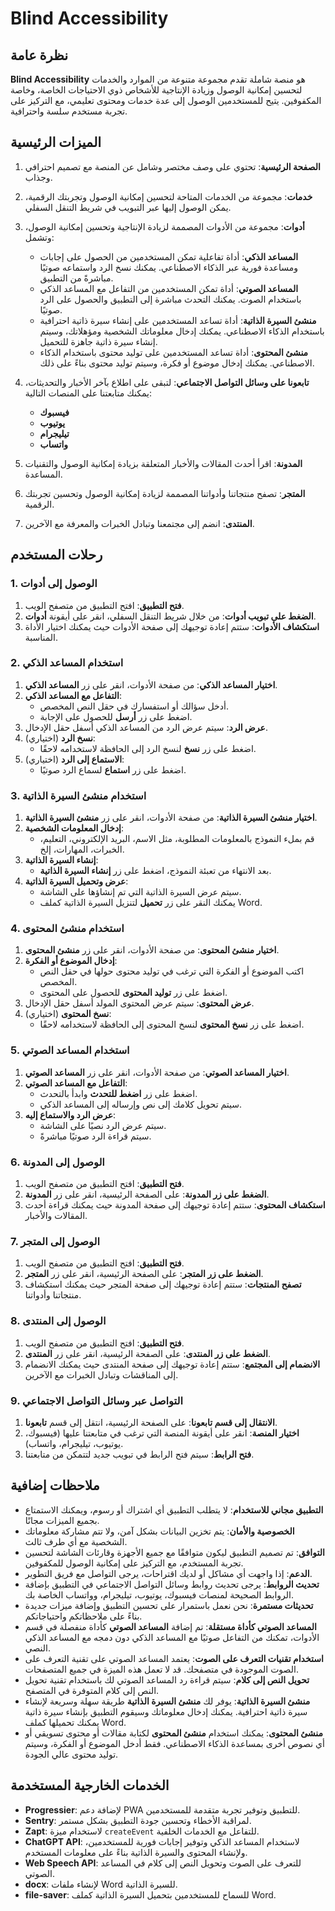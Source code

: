 # Blind Accessibility

## نظرة عامة

**Blind Accessibility** هو منصة شاملة تقدم مجموعة متنوعة من الموارد والخدمات لتحسين إمكانية الوصول وزيادة الإنتاجية للأشخاص ذوي الاحتياجات الخاصة، وخاصة المكفوفين. يتيح للمستخدمين الوصول إلى عدة خدمات ومحتوى تعليمي، مع التركيز على تجربة مستخدم سلسة واحترافية.

## الميزات الرئيسية

1. **الصفحة الرئيسية**: تحتوي على وصف مختصر وشامل عن المنصة مع تصميم احترافي وجذاب.

2. **خدمات**: مجموعة من الخدمات المتاحة لتحسين إمكانية الوصول وتجربتك الرقمية، يمكن الوصول إليها عبر التبويب في شريط التنقل السفلي.

3. **أدوات**: مجموعة من الأدوات المصممة لزيادة الإنتاجية وتحسين إمكانية الوصول، وتشمل:
   - **المساعد الذكي**: أداة تفاعلية تمكن المستخدمين من الحصول على إجابات ومساعدة فورية عبر الذكاء الاصطناعي. يمكنك نسخ الرد واستماعه صوتيًا مباشرةً من التطبيق.
   - **المساعد الصوتي**: أداة تمكن المستخدمين من التفاعل مع المساعد الذكي باستخدام الصوت. يمكنك التحدث مباشرة إلى التطبيق والحصول على الرد صوتيًا.
   - **منشئ السيرة الذاتية**: أداة تساعد المستخدمين على إنشاء سيرة ذاتية احترافية باستخدام الذكاء الاصطناعي. يمكنك إدخال معلوماتك الشخصية ومؤهلاتك، وسيتم إنشاء سيرة ذاتية جاهزة للتحميل.
   - **منشئ المحتوى**: أداة تساعد المستخدمين على توليد محتوى باستخدام الذكاء الاصطناعي. يمكنك إدخال موضوع أو فكرة، وسيتم توليد محتوى بناءً على ذلك.

4. **تابعونا على وسائل التواصل الاجتماعي**: لتبقى على اطلاع بآخر الأخبار والتحديثات، يمكنك متابعتنا على المنصات التالية:
   - **فيسبوك**
   - **يوتيوب**
   - **تيليجرام**
   - **واتساب**

5. **المدونة**: اقرأ أحدث المقالات والأخبار المتعلقة بزيادة إمكانية الوصول والتقنيات المساعدة.

6. **المتجر**: تصفح منتجاتنا وأدواتنا المصممة لزيادة إمكانية الوصول وتحسين تجربتك الرقمية.

7. **المنتدى**: انضم إلى مجتمعنا وتبادل الخبرات والمعرفة مع الآخرين.

## رحلات المستخدم

### 1. الوصول إلى أدوات

1. **فتح التطبيق**: افتح التطبيق من متصفح الويب.
2. **الضغط على تبويب أدوات**: من خلال شريط التنقل السفلي، انقر على أيقونة **أدوات**.
3. **استكشاف الأدوات**: ستتم إعادة توجيهك إلى صفحة الأدوات حيث يمكنك اختيار الأداة المناسبة.

### 2. استخدام المساعد الذكي

1. **اختيار المساعد الذكي**: من صفحة الأدوات، انقر على زر **المساعد الذكي**.
2. **التفاعل مع المساعد الذكي**:
   - أدخل سؤالك أو استفسارك في حقل النص المخصص.
   - اضغط على زر **أرسل** للحصول على الإجابة.
3. **عرض الرد**: سيتم عرض الرد من المساعد الذكي أسفل حقل الإدخال.
4. **نسخ الرد** (اختياري):
   - اضغط على زر **نسخ** لنسخ الرد إلى الحافظة لاستخدامه لاحقًا.
5. **الاستماع إلى الرد** (اختياري):
   - اضغط على زر **استماع** لسماع الرد صوتيًا.

### 3. استخدام منشئ السيرة الذاتية

1. **اختيار منشئ السيرة الذاتية**: من صفحة الأدوات، انقر على زر **منشئ السيرة الذاتية**.
2. **إدخال المعلومات الشخصية**:
   - قم بملء النموذج بالمعلومات المطلوبة، مثل الاسم، البريد الإلكتروني، التعليم، الخبرات، المهارات، إلخ.
3. **إنشاء السيرة الذاتية**:
   - بعد الانتهاء من تعبئة النموذج، اضغط على زر **إنشاء السيرة الذاتية**.
4. **عرض وتحميل السيرة الذاتية**:
   - سيتم عرض السيرة الذاتية التي تم إنشاؤها على الشاشة.
   - يمكنك النقر على زر **تحميل** لتنزيل السيرة الذاتية كملف Word.

### 4. استخدام منشئ المحتوى

1. **اختيار منشئ المحتوى**: من صفحة الأدوات، انقر على زر **منشئ المحتوى**.
2. **إدخال الموضوع أو الفكرة**:
   - اكتب الموضوع أو الفكرة التي ترغب في توليد محتوى حولها في حقل النص المخصص.
   - اضغط على زر **توليد المحتوى** للحصول على المحتوى.
3. **عرض المحتوى**: سيتم عرض المحتوى المولد أسفل حقل الإدخال.
4. **نسخ المحتوى** (اختياري):
   - اضغط على زر **نسخ المحتوى** لنسخ المحتوى إلى الحافظة لاستخدامه لاحقًا.

### 5. استخدام المساعد الصوتي

1. **اختيار المساعد الصوتي**: من صفحة الأدوات، انقر على زر **المساعد الصوتي**.
2. **التفاعل مع المساعد الصوتي**:
   - اضغط على زر **اضغط للتحدث** وابدأ بالتحدث.
   - سيتم تحويل كلامك إلى نص وإرساله إلى المساعد الذكي.
3. **عرض الرد والاستماع إليه**:
   - سيتم عرض الرد نصيًا على الشاشة.
   - سيتم قراءة الرد صوتيًا مباشرةً.

### 6. الوصول إلى المدونة

1. **فتح التطبيق**: افتح التطبيق من متصفح الويب.
2. **الضغط على زر المدونة**: على الصفحة الرئيسية، انقر على زر **المدونة**.
3. **استكشاف المحتوى**: ستتم إعادة توجيهك إلى صفحة المدونة حيث يمكنك قراءة أحدث المقالات والأخبار.

### 7. الوصول إلى المتجر

1. **فتح التطبيق**: افتح التطبيق من متصفح الويب.
2. **الضغط على زر المتجر**: على الصفحة الرئيسية، انقر على زر **المتجر**.
3. **تصفح المنتجات**: ستتم إعادة توجيهك إلى صفحة المتجر حيث يمكنك استكشاف منتجاتنا وأدواتنا.

### 8. الوصول إلى المنتدى

1. **فتح التطبيق**: افتح التطبيق من متصفح الويب.
2. **الضغط على زر المنتدى**: على الصفحة الرئيسية، انقر على زر **المنتدى**.
3. **الانضمام إلى المجتمع**: ستتم إعادة توجيهك إلى صفحة المنتدى حيث يمكنك الانضمام إلى المناقشات وتبادل الخبرات مع الآخرين.

### 9. التواصل عبر وسائل التواصل الاجتماعي

1. **الانتقال إلى قسم تابعونا**: على الصفحة الرئيسية، انتقل إلى قسم **تابعونا**.
2. **اختيار المنصة**: انقر على أيقونة المنصة التي ترغب في متابعتنا عليها (فيسبوك، يوتيوب، تيليجرام، واتساب).
3. **فتح الرابط**: سيتم فتح الرابط في تبويب جديد لتتمكن من متابعتنا.

## ملاحظات إضافية

- **التطبيق مجاني للاستخدام**: لا يتطلب التطبيق أي اشتراك أو رسوم، ويمكنك الاستمتاع بجميع الميزات مجانًا.
- **الخصوصية والأمان**: يتم تخزين البيانات بشكل آمن، ولا تتم مشاركة معلوماتك الشخصية مع أي طرف ثالث.
- **التوافق**: تم تصميم التطبيق ليكون متوافقًا مع جميع الأجهزة وقارئات الشاشة لتحسين تجربة المستخدم، مع التركيز على إمكانية الوصول للمكفوفين.
- **الدعم**: إذا واجهت أي مشاكل أو لديك اقتراحات، يرجى التواصل مع فريق التطوير.
- **تحديث الروابط**: يرجى تحديث روابط وسائل التواصل الاجتماعي في التطبيق بإضافة الروابط الصحيحة لمنصات فيسبوك، يوتيوب، تيليجرام، وواتساب الخاصة بك.
- **تحديثات مستمرة**: نحن نعمل باستمرار على تحسين التطبيق وإضافة ميزات جديدة بناءً على ملاحظاتكم واحتياجاتكم.
- **المساعد الصوتي كأداة مستقلة**: تم إضافة **المساعد الصوتي** كأداة منفصلة في قسم الأدوات، تمكنك من التفاعل صوتيًا مع المساعد الذكي دون دمجه مع المساعد الذكي النصي.
- **استخدام تقنيات التعرف على الصوت**: يعتمد المساعد الصوتي على تقنية التعرف على الصوت الموجودة في متصفحك. قد لا تعمل هذه الميزة في جميع المتصفحات.
- **تحويل النص إلى كلام**: سيتم قراءة رد المساعد الصوتي لك باستخدام تقنية تحويل النص إلى كلام المتوفرة في المتصفح.
- **منشئ السيرة الذاتية**: يوفر لك **منشئ السيرة الذاتية** طريقة سهلة وسريعة لإنشاء سيرة ذاتية احترافية. يمكنك إدخال معلوماتك وسيقوم التطبيق بإنشاء سيرة ذاتية يمكنك تحميلها كملف Word.
- **منشئ المحتوى**: يمكنك استخدام **منشئ المحتوى** لكتابة مقالات أو محتوى تسويقي أو أي نصوص أخرى بمساعدة الذكاء الاصطناعي. فقط أدخل الموضوع أو الفكرة، وسيتم توليد محتوى عالي الجودة.

## الخدمات الخارجية المستخدمة

- **Progressier**: لإضافة دعم PWA للتطبيق وتوفير تجربة متقدمة للمستخدمين.
- **Sentry**: لمراقبة الأخطاء وتحسين جودة التطبيق بشكل مستمر.
- **Zapt**: لاستخدام ميزة `createEvent` للتفاعل مع الخدمات الخلفية.
- **ChatGPT API**: لاستخدام المساعد الذكي وتوفير إجابات فورية للمستخدمين، ولإنشاء المحتوى والسيرة الذاتية بناءً على معلومات المستخدم.
- **Web Speech API**: للتعرف على الصوت وتحويل النص إلى كلام في المساعد الصوتي.
- **docx**: لإنشاء ملفات Word للسيرة الذاتية.
- **file-saver**: للسماح للمستخدمين بتحميل السيرة الذاتية كملف Word.